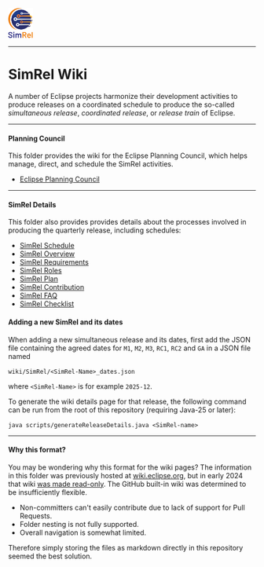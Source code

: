 <img src="../assets/artwork/svg/SimRel-Color.svg" width="10%">

---

# SimRel Wiki

A number of Eclipse projects harmonize their development activities to produce releases on a coordinated schedule 
to produce the so-called *simultaneous release*, *coordinated release*, or *release train* of Eclipse.

---

#### Planning Council

This folder provides the wiki for the Eclipse Planning Council, which helps manage, direct, and schedule the SimRel activities.

- [Eclipse Planning Council](Planning_Council.md)

---

#### SimRel Details

This folder also provides provides details about the processes involved in producing the quarterly release, including schedules:

- [SimRel Schedule](Simultaneous_Release.md)
- [SimRel Overview](SimRel/Overview.md)
- [SimRel Requirements](SimRel/Simultaneous_Release_Requirements.md)
- [SimRel Roles](SimRel/Simultaneous_Release_Roles.md)
- [SimRel Plan](SimRel/Simultaneous_Release_Plan.md)
- [SimRel Contribution](SimRel/Contributing_to_Simrel_Aggregation_Build.md)
- [SimRel FAQ](SimRel/Simultaneous_Release_Cycle_FAQ.md)
- [SimRel Checklist](SimRel/Release_Checklist.md)

#### Adding a new SimRel and its dates

When adding a new simultaneous release and its dates, first add the JSON file containing the agreed dates for `M1`, `M2`, `M3`, `RC1`, `RC2` and `GA` in a JSON file named
```
wiki/SimRel/<SimRel-Name>_dates.json
```
where `<SimRel-Name>` is for example `2025-12`.

To generate the wiki details page for that release, the following command can be run from the root of this repository (requiring Java-25 or later):
```
java scripts/generateReleaseDetails.java <SimRel-name>
```

---

#### Why this format?

You may be wondering why this format for the wiki pages?
The information in this folder was previously hosted at [wiki.eclipse.org](https://wiki.eclipse.org/),
but in early 2024 that wiki [was made read-only](https://gitlab.eclipse.org/eclipsefdn/helpdesk/-/wikis/Wiki-shutdown-plan).
The GitHub built-in wiki was determined to be insufficiently flexible.
- Non-committers can't easily contribute due to lack of support for Pull Requests.
- Folder nesting is not fully supported.
- Overall navigation is somewhat limited.

Therefore simply storing the files as markdown directly in this repository seemed the best solution.
